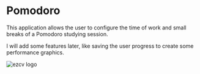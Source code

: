 # Pomodoro

This application allows the user to configure the time of work and small breaks of a Pomodoro studying session.

I will add some features later, like saving the user progress to create some performance graphics.

![ezcv logo]([https://raw.githubusercontent.com/Descent098/ezcv/master/.github/logo.png](https://ibb.co/ct12sZr))
